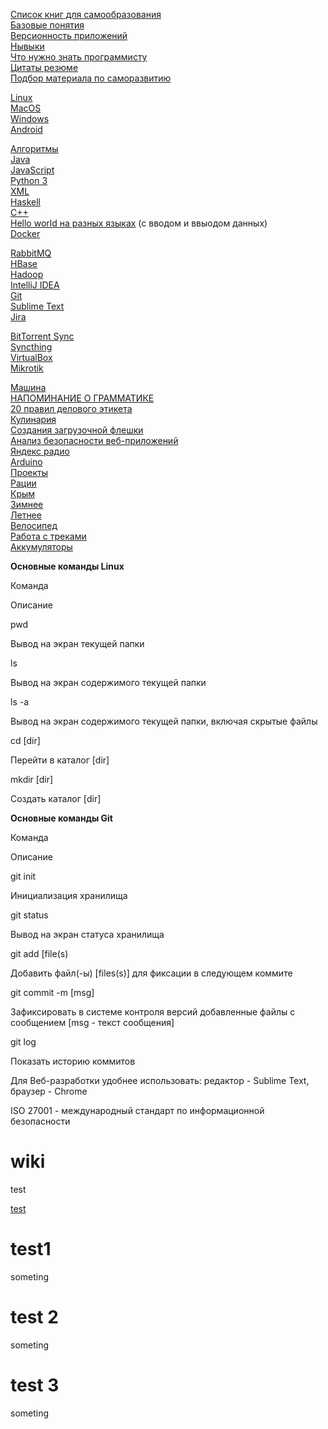 
[Список книг для самообразования](spisok-knig-dla-samoobrazovania.md)  
[Базовые понятия](bazovye-ponatia.md)  
[Версионность приложений](/web/20211129205615/http://wiki.n5g.ru/versionnost-prilozenij)  
[Нывыки](/web/20211129205615/http://wiki.n5g.ru/nyvyki)  
[Что нужно знать программисту](/web/20211129205615/http://wiki.n5g.ru/cto-nuzno-znat-programmistu)  
[Цитаты резюме](/web/20211129205615/http://wiki.n5g.ru/citaty-rezume)  
[Подбор материала по саморазвитию](/web/20211129205615/http://wiki.n5g.ru/podbor-materiala-po-samorazvitiu)

[Linux](/web/20211129205615/http://wiki.n5g.ru/linux)  
[MacOS](/web/20211129205615/http://wiki.n5g.ru/macos)  
[Windows](/web/20211129205615/http://wiki.n5g.ru/windows)  
[Android](/web/20211129205615/http://wiki.n5g.ru/android)

[Алгоритмы](/web/20211129205615/http://wiki.n5g.ru/algoritmy)  
[Java](/web/20211129205615/http://wiki.n5g.ru/java)  
[JavaScript](/web/20211129205615/http://wiki.n5g.ru/javascript)  
[Python 3](/web/20211129205615/http://wiki.n5g.ru/python-3)  
[XML](/web/20211129205615/http://wiki.n5g.ru/xml)  
[Haskell](/web/20211129205615/http://wiki.n5g.ru/haskell)  
[C++](/web/20211129205615/http://wiki.n5g.ru/c)  
[Hello world на разных языках](/web/20211129205615/http://wiki.n5g.ru/hello-world-na-raznyh-azykah) (с вводом и ввыодом данных)  
[Docker](/web/20211129205615/http://wiki.n5g.ru/docker)

[RabbitMQ](/web/20211129205615/http://wiki.n5g.ru/rabbitmq)  
[HBase](/web/20211129205615/http://wiki.n5g.ru/hbase)  
[Hadoop](/web/20211129205615/http://wiki.n5g.ru/hadoop)  
[IntelliJ IDEA](/web/20211129205615/http://wiki.n5g.ru/idea)  
[Git](/web/20211129205615/http://wiki.n5g.ru/git)  
[Sublime Text](/web/20211129205615/http://wiki.n5g.ru/sublime-text)  
[Jira](/web/20211129205615/http://wiki.n5g.ru/jira)

[BitTorrent Sync](/web/20211129205615/http://wiki.n5g.ru/bittorrent-sync)  
[Syncthing](/web/20211129205615/http://wiki.n5g.ru/syncthing)  
[VirtualBox](/web/20211129205615/http://wiki.n5g.ru/virtualbox)  
[Mikrotik](/web/20211129205615/http://wiki.n5g.ru/mikrotik)

[Машина](/web/20211129205615/http://wiki.n5g.ru/masina)  
[НАПОМИНАНИЕ О ГРАММАТИКЕ](/web/20211129205615/http://wiki.n5g.ru/napominanie-o-grammatike)  
[20 правил делового этикета](/web/20211129205615/http://wiki.n5g.ru/20-pravil-delovogo-etiketa)  
[Кулинария](/web/20211129205615/http://wiki.n5g.ru/kulinaria)  
[Создания загрузочной флешки](/web/20211129205615/http://wiki.n5g.ru/sozdania-zagruzocnoj-fleski)  
[Анализ безопасности веб-приложений](/web/20211129205615/http://wiki.n5g.ru/analiz-bezopasnosti-veb-prilozenij)  
[Яндекс радио](/web/20211129205615/http://wiki.n5g.ru/andeks-radio)  
[Arduino](/web/20211129205615/http://wiki.n5g.ru/arduino)  
[Проекты](/web/20211129205615/http://wiki.n5g.ru/proekty)  
[Рации](/web/20211129205615/http://wiki.n5g.ru/racii)  
[Крым](/web/20211129205615/http://wiki.n5g.ru/krym)  
[Зимнее](/web/20211129205615/http://wiki.n5g.ru/zimnee)  
[Летнее](/web/20211129205615/http://wiki.n5g.ru/letnee)  
[Велосипед](/web/20211129205615/http://wiki.n5g.ru/bike)  
[Работа с треками](/web/20211129205615/http://wiki.n5g.ru/rabota-s-trekami)  
[Аккумуляторы](/web/20211129205615/http://wiki.n5g.ru/akkumulatory)

**Основные команды Linux**  

Команда

Описание

pwd

Вывод на экран текущей папки

ls

Вывод на экран содержимого текущей папки

ls -a

Вывод на экран содержимого текущей папки, включая скрытые файлы

cd \[dir\]

Перейти в каталог \[dir\]

mkdir \[dir\]

Создать каталог \[dir\]

**Основные команды Git**  

Команда

Описание

git init

Инициализация хранилища

git status

Вывод на экран статуса хранилища

git add \[file(s)

Добавить файл(-ы) \[files(s)\] для фиксации в следующем коммите

git commit -m \[msg\]

Зафиксировать в системе контроля версий добавленные файлы с сообщением \[msg - текст сообщения\]

git log

Показать историю коммитов

Для Веб-разработки удобнее использовать: редактор - Sublime Text, браузер - Chrome

ISO 27001 - международный стандарт по информационной безопасности



wiki
====
test

[test](test.md)


# test1
someting
# test 2
someting
# test 3 
someting
